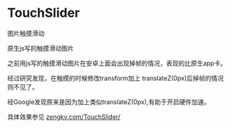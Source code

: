 # TouchSlider
图片触摸滑动


原生js写的触摸滑动图片

之前用js写的触摸滑动图片在安卓上面会出现掉帧的情况，表现的比原生app卡。

经过研究发现，在触摸的时候修改transform加上  translateZ(0px)后掉帧的情况则不见了。

经Google发现原来是因为加上类似translateZ(0px),有助于开启硬件加速。


具体效果参见
[zengkv.com/TouchSlider/](http://zengkv.com/TouchSlider/)
